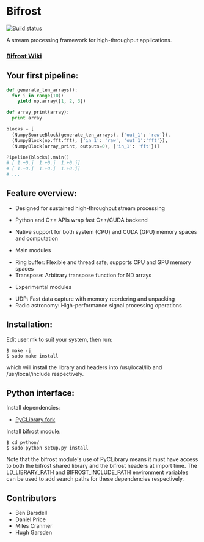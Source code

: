 # Bifrost
[![Build status](http://mcranmer.com/access/status.svg)](http://mcranmer.com/access/status.txt)

A stream processing framework for high-throughput applications.

### [Bifrost Wiki](https://github.com/ledatelescope/bifrost/wiki)

## Your first pipeline:

```python
def generate_ten_arrays():
  for i in range(10):
    yield np.array([1, 2, 3])

def array_print(array):
  print array

blocks = [
  (NumpySourceBlock(generate_ten_arrays), {'out_1': 'raw'}),
  (NumpyBlock(np.fft.fft), {'in_1': 'raw', 'out_1':'fft'}),
  (NumpyBlock(array_print, outputs=0), {'in_1': 'fft'})]

Pipeline(blocks).main()
# [ 1.+0.j  1.+0.j  1.+0.j]
# [ 1.+0.j  1.+0.j  1.+0.j]
# ...
```

<!---
Should put an image of this pipeline here.
-->
## Feature overview:

 * Designed for sustained high-throughput stream processing
 * Python and C++ APIs wrap fast C++/CUDA backend
 * Native support for both system (CPU) and CUDA (GPU) memory spaces and computation

 * Main modules
  - Ring buffer: Flexible and thread safe, supports CPU and GPU memory spaces
  - Transpose: Arbitrary transpose function for ND arrays

 * Experimental modules
  - UDP: Fast data capture with memory reordering and unpacking
  - Radio astronomy: High-performance signal processing operations

## Installation:

Edit user.mk to suit your system, then run:

    $ make -j
    $ sudo make install

which will install the library and headers into /usr/local/lib and
/usr/local/include respectively.

## Python interface:

Install dependencies:

 * [PyCLibrary fork](https://github.com/MatthieuDartiailh/pyclibrary)

Install bifrost module:

    $ cd python/
    $ sudo python setup.py install

Note that the bifrost module's use of PyCLibrary means it must have
access to both the bifrost shared library and the bifrost headers at
import time. The LD_LIBRARY_PATH and BIFROST_INCLUDE_PATH environment
variables can be used to add search paths for these dependencies
respectively.

## Contributors

 * Ben Barsdell
 * Daniel Price
 * Miles Cranmer
 * Hugh Garsden
